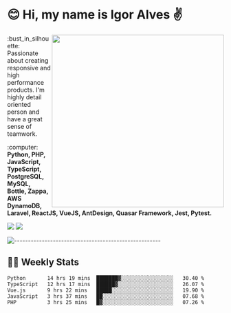 # :blush: Hi, my name is Igor Alves :v:

<img src="https://github-readme-stats.vercel.app/api?username=iguit0&show_icons=true&include_all_commits=true&count_private=true&theme=highcontrast" min-width="400px" max-width="400px" width="400px" align="right" />

<p align="left"> 
  :bust_in_silhouette: Passionate about creating responsive and high performance products.
  I'm highly detail oriented person and have a great sense of teamwork.
</p>

<p align="left">
  :computer: <strong>Python, PHP, JavaScript, TypeScript, PostgreSQL, MySQL, Bottle, Zappa, AWS DynamoDB, Laravel, ReactJS, VueJS, AntDesign, Quasar Framework, Jest, Pytest.</strong>
</p>

<p align="left">
  <a href="https://www.linkedin.com/in/igor-lucio-alves" target="_blank" rel="noopener noreferrer" alt="LinkedIn">
  <img src="https://img.shields.io/badge/LinkedIn-0077B5?style=for-the-badge&logo=linkedin&logoColor=white" /></a>

  <a href="https://t.me/iguit0" target="_blank" rel="noopener noreferrer" alt="Telegram">
  <img src="https://img.shields.io/badge/Telegram-2CA5E0?style=for-the-badge&logo=telegram&logoColor=white" /></a>
</p>

![-----------------------------------------------------](https://raw.githubusercontent.com/andreasbm/readme/master/assets/lines/aqua.png)

## :man_technologist: Weekly Stats
<!--START_SECTION:waka-->
```text
Python       14 hrs 19 mins  ███████▓░░░░░░░░░░░░░░░░░   30.40 % 
TypeScript   12 hrs 17 mins  ██████▓░░░░░░░░░░░░░░░░░░   26.07 % 
Vue.js       9 hrs 22 mins   █████░░░░░░░░░░░░░░░░░░░░   19.90 % 
JavaScript   3 hrs 37 mins   ██░░░░░░░░░░░░░░░░░░░░░░░   07.68 % 
PHP          3 hrs 25 mins   █▓░░░░░░░░░░░░░░░░░░░░░░░   07.26 % 
```
<!--END_SECTION:waka-->
